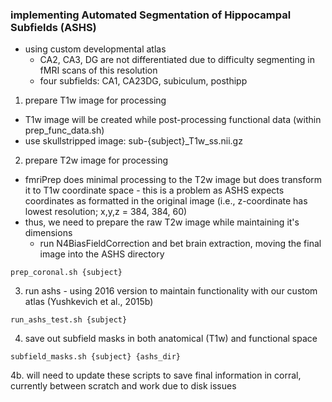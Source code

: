 ### implementing Automated Segmentation of Hippocampal Subfields (ASHS)
* using custom developmental atlas
  * CA2, CA3, DG are not differentiated due to difficulty segmenting in fMRI scans of this resolution
  * four subfields: CA1, CA23DG, subiculum, posthipp

1. prepare T1w image for processing
  * T1w image will be created while post-processing functional data (within prep_func_data.sh)
  * use skullstripped image: sub-{subject}_T1w_ss.nii.gz
2. prepare T2w image for processing
  * fmriPrep does minimal processing to the T2w image but does transform it to T1w coordinate space - this is a problem as ASHS expects coordinates as formatted in the original image (i.e., z-coordinate has lowest resolution; x,y,z = 384, 384, 60)
  * thus, we need to prepare the raw T2w image while maintaining it's dimensions
    * run N4BiasFieldCorrection and bet brain extraction, moving the final image into the ASHS directory 
```
prep_coronal.sh {subject}
```
3. run ashs - using 2016 version to maintain functionality with our custom atlas (Yushkevich et al., 2015b)
```
run_ashs_test.sh {subject}
```
4. save out subfield masks in both anatomical (T1w) and functional space
```
subfield_masks.sh {subject} {ashs_dir}
```
4b. will need to update these scripts to save final information in corral, currently between scratch and work due to disk issues
